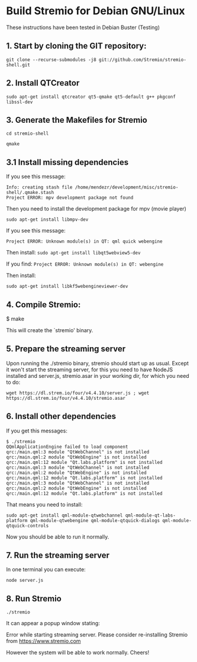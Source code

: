 # Build Stremio for Debian GNU/Linux

These instructions have been tested in Debian Buster (Testing)

## 1. Start by cloning the GIT repository:

``git clone --recurse-submodules -j8 git://github.com/Stremio/stremio-shell.git``

## 2. Install QTCreator

``sudo apt-get install qtcreator qt5-qmake qt5-default g++ pkgconf libssl-dev``

## 3. Generate the Makefiles for Stremio

``cd stremio-shell``

``qmake``

## 3.1 Install missing dependencies

If you see this message:

```
Info: creating stash file /home/mendezr/development/misc/stremio-shell/.qmake.stash
Project ERROR: mpv development package not found
```

Then you need to install the development package for mpv (movie player)

``sudo apt-get install libmpv-dev``

If you see this message:

```
Project ERROR: Unknown module(s) in QT: qml quick webengine
```

Then install:
``sudo apt-get install libqt5webview5-dev``

If you find:
```Project ERROR: Unknown module(s) in QT: webengine```

Then install:

``sudo apt-get install libkf5webengineviewer-dev``

## 4. Compile Stremio:

$ make

This will create the `stremio' binary.


## 5. Prepare the streaming server

Upon running the ./stremio binary, stremio should start up as usual. Except it won't start the streaming server, for this you need to have NodeJS installed and server.js, stremio.asar in your working dir, for which you need to do:

``wget https://dl.strem.io/four/v4.4.10/server.js ; wget https://dl.strem.io/four/v4.4.10/stremio.asar``


## 6. Install other dependencies

If you get this messages:

```
$ ./stremio
QQmlApplicationEngine failed to load component
qrc:/main.qml:3 module "QtWebChannel" is not installed
qrc:/main.qml:2 module "QtWebEngine" is not installed
qrc:/main.qml:12 module "Qt.labs.platform" is not installed
qrc:/main.qml:3 module "QtWebChannel" is not installed
qrc:/main.qml:2 module "QtWebEngine" is not installed
qrc:/main.qml:12 module "Qt.labs.platform" is not installed
qrc:/main.qml:3 module "QtWebChannel" is not installed
qrc:/main.qml:2 module "QtWebEngine" is not installed
qrc:/main.qml:12 module "Qt.labs.platform" is not installed
```

That means you need to install:

``sudo apt-get install qml-module-qtwebchannel qml-module-qt-labs-platform qml-module-qtwebengine qml-module-qtquick-dialogs qml-module-qtquick-controls``

Now you should be able to run it normally.

## 7. Run the streaming server

In one terminal you can execute:

``node server.js``

## 8. Run Stremio

``./stremio``

It can appear a popup window stating:

Error while starting streaming server. Please consider re-installing Stremio from https://www.stremio.com


However the system will be able to work normally. Cheers!
